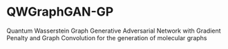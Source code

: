 # QWGraphGAN-GP
Quantum Wasserstein Graph Generative Adversarial Network with Gradient Penalty and Graph Convolution for the generation of molecular graphs
